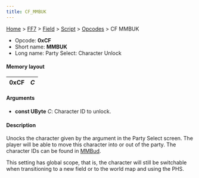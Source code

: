 ```yaml
---
title: CF_MMBUK
---
```


[Home](../../../../index.md) > [FF7](../../../../FF7.md) > [Field](../../../Field.md) > [Script](../../Script.md) > [Opcodes](../Opcodes.md) > CF MMBUK

-   Opcode: **0xCF**
-   Short name: **MMBUK**
-   Long name: Party Select: Character Unlock

#### Memory layout

| 0xCF | *C* |
|------|-----|

#### Arguments

-   **const UByte** *C*: Character ID to unlock.

#### Description

Unocks the character given by the argument in the Party Select screen. The player will be able to move this character into or out of the party. The character IDs can be found in [MMBud](CD_MMBud.md).

This setting has global scope, that is, the character will still be switchable when transitioning to a new field or to the world map and using the PHS.
